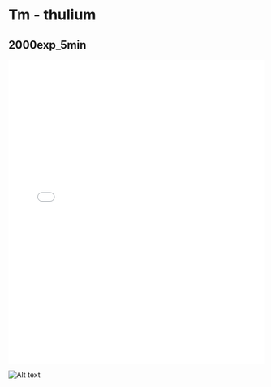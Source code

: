 # Tm - thulium

## 2000exp_5min

<iframe src="../../html/Tm_2000exp_5min.html" width="100%" height="600px" frameborder="0"></iframe>

![Alt text](Tm_2000exp_5min.png)

